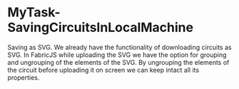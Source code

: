 # MyTask-SavingCircuitsInLocalMachine

Saving as SVG.
We already have the functionality of downloading circuits as SVG.
In FabricJS while uploading the SVG we have the option for grouping and ungrouping of the elements of the SVG.
By ungrouping the elements of the circuit before uploading it on screen we can keep intact all its properties.
